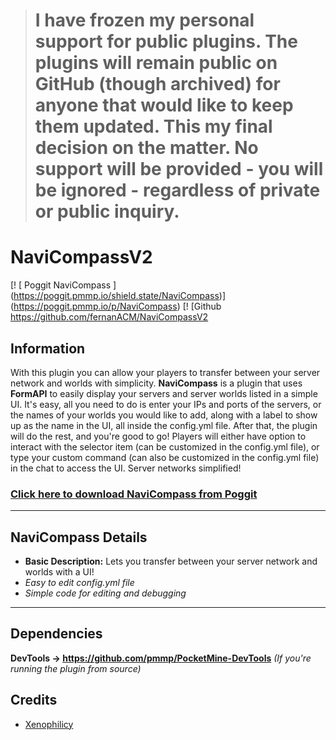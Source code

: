 > # I have frozen my personal support for public plugins. The plugins will remain public on GitHub (though archived) for anyone that would like to keep them updated.  This my final decision on the matter. No support will be provided - you will be ignored - regardless of private or public inquiry.

# NaviCompassV2

[! [ Poggit NaviCompass ] (https://poggit.pmmp.io/shield.state/NaviCompass)] (https://poggit.pmmp.io/p/NaviCompass)
[! [Github https://github.com/fernanACM/NaviCompassV2

## Information
With this plugin you can allow your players to transfer between your server network and worlds with simplicity. **NaviCompass** is a plugin that uses **FormAPI** to easily display your servers and server worlds listed in a simple UI. It's easy, all you need to do is enter your IPs and ports of the servers, or the names of your worlds you would like to add, along with a label to show up as the name in the UI, all inside the config.yml file. After that, the plugin will do the rest, and you're good to go! Players will either have option to interact with the selector item (can be customized in the config.yml file), or type your custom command (can also be customized in the config.yml file) in the chat to access the UI. Server networks simplified!

### [Click here to download NaviCompass from Poggit](https://poggit.pmmp.io/r/125862/NaviCompassV2_dev-1.phar)

***

## NaviCompass Details
* **Basic Description:** Lets you transfer between your server network and worlds with a UI!
* *Easy to edit config.yml file*
* *Simple code for editing and debugging*
***

## Dependencies
**DevTools → https://github.com/pmmp/PocketMine-DevTools** *(If you're running the plugin from source)*

## Credits
* [Xenophilicy](https://github.com/Xenophilicy/)
